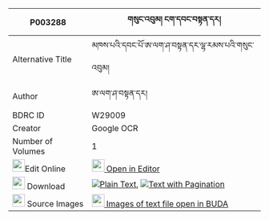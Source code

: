 |P003288|གསུང་འབུམ། ངག་དབང་བསྟན་དར། 
| --- | --- 
|Alternative Title |མཁས་པའི་དབང་པོ་ཨ་ལག་ཤ་བསྟན་དར་ལྷ་རམས་པའི་གསུང་འབུམ།
|Author| ཨ་ལག་ཤ་བསྟན་དར།
|BDRC ID | W29009
|Creator | Google OCR
|Number of Volumes| 1
|<img width="25" src="https://img.icons8.com/color/25/000000/edit-property.png">Edit Online| [<img width="25" src="https://avatars.githubusercontent.com/u/45091458?s=200&v=4"> Open in Editor](http://editor.openpecha.org/P003288)
|<img width="25" src="https://img.icons8.com/fluent/48/000000/download-2.png"/>  Download | [![](https://img.icons8.com/color/20/000000/txt.png)Plain Text](https://github.com/Openpecha/P003288/releases/download/v1/sungbum_ngawang_ten_dar_plain_P003288.zip), [![](https://img.icons8.com/color/20/000000/txt.png)Text with Pagination](https://github.com/Openpecha/P003288/releases/download/v1/sungbum_ngawang_ten_dar_pages_P003288.zip)
|<img width="25" src="https://img.icons8.com/plasticine/100/000000/pictures-folder.png"/>  Source Images | [<img width="25" src="https://library.bdrc.io/icons/BUDA-small.svg"> Images of text file open in BUDA](https://library.bdrc.io/show/bdr:W29009)